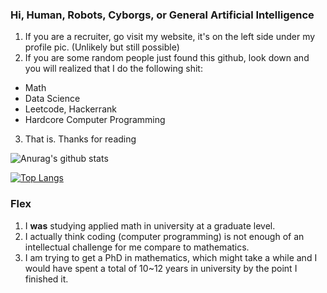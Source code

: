 ### Hi, Human, Robots, Cyborgs, or General Artificial Intelligence


1. If you are a recruiter, go visit my website, it's on the left side under my profile pic. (Unlikely but still possible)
2. If you are some random people just found this github, look down and you will realized that I do the following shit: 
  * Math
  * Data Science
  * Leetcode, Hackerrank
  * Hardcore Computer Programming
3. That is. Thanks for reading

![Anurag's github stats](https://github-readme-stats.vercel.app/api?username=iluvjava&show_icons=true&theme=radical)

[![Top Langs](https://github-readme-stats.vercel.app/api/top-langs/?username=iluvjava&layout=compact)](https://github.com/anuraghazra/github-readme-stats)


### Flex
1. I **was** studying applied math in university at a graduate level.
2. I actually think coding (computer programming) is not enough of an intellectual challenge for me compare to mathematics.
3. I am trying to get a PhD in mathematics, which might take a while and I would have spent a total of 10~12 years in university by the point I finished it. 

